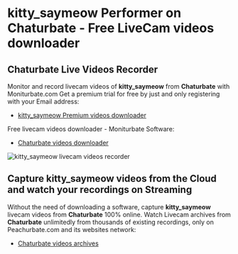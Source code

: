 # kitty_saymeow Performer on Chaturbate - Free LiveCam videos downloader

## Chaturbate Live Videos Recorder

Monitor and record livecam videos of **kitty_saymeow** from **Chaturbate** with Moniturbate.com
Get a premium trial for free by just and only registering with your Email address:
* [kitty_saymeow Premium videos downloader](https://moniturbate.com/request-demo-licence-key.html)

Free livecam videos downloader - Moniturbate Software:
* [Chaturbate videos downloader](https://moniturbate.com/moniturbate-download-software.html)

![kitty_saymeow livecam videos recorder](https://peachurnet.com/templates/moniturbate-software.png)


## Capture kitty_saymeow videos from the Cloud and watch your recordings on Streaming

Without the need of downloading a software, capture **kitty_saymeow** livecam videos from **Chaturbate** 100% online.
Watch Livecam archives from **Chaturbate** unlimitedly from thousands of existing recordings, only on Peachurbate.com and its websites network:
* [Chaturbate videos archives](https://peachurnet.com/)